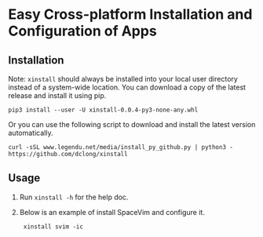 # Easy Cross-platform Installation and Configuration of Apps

## Installation
Note: `xinstall` should always be installed into your local user directory instead of a system-wide location.
You can download a copy of the latest release and install it using pip.
```
pip3 install --user -U xinstall-0.0.4-py3-none-any.whl
```
Or you can use the following script to download and install the latest version automatically.
```
curl -sSL www.legendu.net/media/install_py_github.py | python3 - https://github.com/dclong/xinstall
```
## Usage

1. Run `xinstall -h` for the help doc.

2. Below is an example of install SpaceVim and configure it.

        xinstall svim -ic
